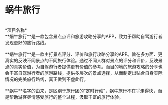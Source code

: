 # 蜗牛旅行
<br>
*项目名称*
<br>
**蜗牛旅行**是一款包含景点点评和旅游攻略分享的APP，致力于帮助自驾游行者发现更好的旅行路线。
<br>
<br>**蜗牛旅行**是一款主打景点评分、评价和旅行攻略分享的APP。旨在多方面、更真实的反映不同景点的不同旅行体验。通过不同人群对景点的评分和评价，反映景点的真实价值，为自驾游行者提供更有价值的参考。而目的地的旅游攻略的分享也会丰富自驾游行者的旅游路线，提供多层次的景点选择，从而制定出贴合自身实际情况的完美旅行路线，真正做到不虚此行。
<br>
<br>**蜗牛**名字的由来，是区别于旅行团的“定时行动”，蜗牛旅行不在乎走得快，而是帮助游客尽情感受旅行的整个过程，汲取丰富的旅行体验。
